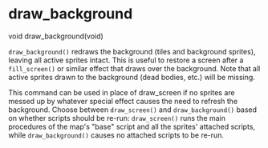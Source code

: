 # draw_background

<Prototype>void draw_background(void)</Prototype>

`draw_background()` redraws the background (tiles and background sprites), leaving all active sprites intact. This is useful to restore a screen after a `fill_screen()` or similar effect that draws over the background. Note that all active sprites drawn to the background (dead bodies, etc.) will be missing.

This command can be used in place of draw_screen if no sprites are messed up by whatever special effect causes the need to refresh the background. Choose between `draw_screen()` and `draw_background()` based on whether scripts should be re-run: `draw_screen()` runs the main procedures of the map's "base" script and all the sprites' attached scripts, while `draw_background()` causes no attached scripts to be re-run.
